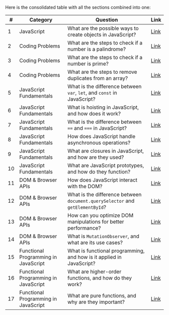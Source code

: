 Here is the consolidated table with all the sections combined into one:

| #  | Category                              | Question | Link |
|----|---------------------------------------|----------|------|
| 1  | JavaScript                            | What are the possible ways to create objects in JavaScript? | [Link](#what-are-the-possible-ways-to-create-objects-in-javascript) |
| 2  | Coding Problems                       | What are the steps to check if a number is a palindrome? | [Link](#what-are-the-steps-to-check-if-a-number-is-a-palindrome) |
| 3  | Coding Problems                       | What are the steps to check if a number is prime? | [Link](#what-are-the-steps-to-check-if-a-number-is-prime) |
| 4  | Coding Problems                       | What are the steps to remove duplicates from an array? | [Link](#what-are-the-steps-to-remove-duplicates-from-an-array) |
| 5  | JavaScript Fundamentals               | What is the difference between `var`, `let`, and `const` in JavaScript? | [Link](#what-is-the-difference-between-var-let-and-const-in-javascript) |
| 6  | JavaScript Fundamentals               | What is hoisting in JavaScript, and how does it work? | [Link](#what-is-hoisting-in-javascript-and-how-does-it-work) |
| 7  | JavaScript Fundamentals               | What is the difference between `==` and `===` in JavaScript? | [Link](#what-is-the-difference-between-and-in-javascript) |
| 8  | JavaScript Fundamentals               | How does JavaScript handle asynchronous operations? | [Link](#how-does-javascript-handle-asynchronous-operations) |
| 9  | JavaScript Fundamentals               | What are closures in JavaScript, and how are they used? | [Link](#what-are-closures-in-javascript-and-how-are-they-used) |
| 10 | JavaScript Fundamentals               | What are JavaScript prototypes, and how do they function? | [Link](#what-are-javascript-prototypes-and-how-do-they-function) |
| 11 | DOM & Browser APIs                    | How does JavaScript interact with the DOM? | [Link](#how-does-javascript-interact-with-the-dom) |
| 12 | DOM & Browser APIs                    | What is the difference between `document.querySelector` and `getElementById`? | [Link](#what-is-the-difference-between-documentqueryselector-and-getelementbyid) |
| 13 | DOM & Browser APIs                    | How can you optimize DOM manipulations for better performance? | [Link](#how-can-you-optimize-dom-manipulations-for-better-performance) |
| 14 | DOM & Browser APIs                    | What is `MutationObserver`, and what are its use cases? | [Link](#what-is-mutationobserver-and-what-are-its-use-cases) |
| 15 | Functional Programming in JavaScript  | What is functional programming, and how is it applied in JavaScript? | [Link](#what-is-functional-programming-and-how-is-it-applied-in-javascript) |
| 16 | Functional Programming in JavaScript  | What are higher-order functions, and how do they work? | [Link](#what-are-higher-order-functions-and-how-do-they-work) |
| 17 | Functional Programming in JavaScript  | What are pure functions, and why are they important? | [Link](#what-are-pure-functions-and-why-are-they-important) |

